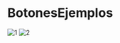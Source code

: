 # BotonesEjemplos
![1](https://github.com/JoseCabrera88/BotonesEjemplos/assets/105029340/dc80d3c6-e2b8-469d-b7a1-4f079f8b0867)
![2](https://github.com/JoseCabrera88/BotonesEjemplos/assets/105029340/71db6edd-9daa-412a-8ecd-be12e00197f8)
